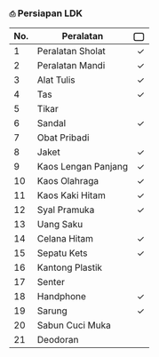 ### `⎙` Persiapan LDK
|No.|Peralatan|⃢|
|-|-|-|
|1|Peralatan Sholat|✓|
|2|Peralatan Mandi|✓|
|3|Alat Tulis|✓|
|4|Tas|✓|
|5|Tikar||
|6|Sandal|✓|
|7|Obat Pribadi||
|8|Jaket|✓|
|9|Kaos Lengan Panjang|✓|
|10|Kaos Olahraga|✓|
|11|Kaos Kaki Hitam|✓|
|12|Syal Pramuka|✓|
|13|Uang Saku||
|14|Celana Hitam|✓|
|15|Sepatu Kets|✓|
|16|Kantong Plastik||
|17|Senter||
|18|Handphone|✓|
|19|Sarung|✓|
|20|Sabun Cuci Muka||
|21|Deodoran||
